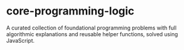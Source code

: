 # core-programming-logic
A curated collection of foundational programming problems with full algorithmic explanations and reusable helper functions, solved using JavaScript.
